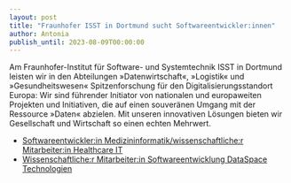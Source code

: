 ```yaml
---
layout: post
title: "Fraunhofer ISST in Dortmund sucht Softwareentwickler:innen"
author: Antonia
publish_until: 2023-08-09T00:00:00
---
```


Am Fraunhofer-Institut für Software- und Systemtechnik ISST in Dortmund leisten wir in den Abteilungen »Datenwirtschaft«, »Logistik« und »Gesundheitswesen« Spitzenforschung für den Digitalisierungsstandort Europa: Wir sind führender Initiator von nationalen und europaweiten Projekten und Initiativen, die auf einen souveränen Umgang mit der Ressource »Daten« abzielen. Mit unseren innovativen Lösungen bieten wir Gesellschaft und Wirtschaft so einen echten Mehrwert.

* [Softwareentwickler:in Medizininformatik/wissenschaftliche:r Mitarbeiter:in Healthcare IT](/dokumente/ausschreibungen_jobboerse/2023-02-09-fraunhofer.pdf) 
* [Wissenschaftliche:r Mitarbeiter:in Softwareentwicklung DataSpace Technologien](/dokumente/ausschreibungen_jobboerse/2023-02-09-fraunhofer2.pdf)